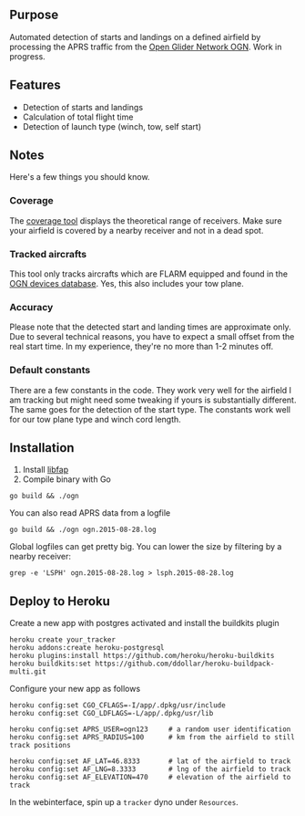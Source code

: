 ## Purpose

Automated detection of starts and landings on a defined airfield by processing the APRS traffic from the [Open Glider Network OGN](http://glidernet.org).
Work in progress.


## Features

- Detection of starts and landings
- Calculation of total flight time
- Detection of launch type (winch, tow, self start)


## Notes

Here's a few things you should know.

### Coverage

The [coverage tool](http://ognrange.onglide.com/) displays the theoretical range of receivers.
Make sure your airfield is covered by a nearby receiver and not in a dead spot.

### Tracked aircrafts

This tool only tracks aircrafts which are FLARM equipped and found in the [OGN devices database](http://ddb.glidernet.org/).
Yes, this also includes your tow plane.

### Accuracy

Please note that the detected start and landing times are approximate only. Due to several technical reasons,
you have to expect a small offset from the real start time. In my experience, they're no more than 1-2 minutes off.

### Default constants

There are a few constants in the code. They work very well for the airfield I am tracking
but might need some tweaking if yours is substantially different. The same goes for
the detection of the start type. The constants work well for our tow plane type and winch cord length.


## Installation

1. Install [libfap](http://www.pakettiradio.net/libfap/)
2. Compile binary with Go
```
go build && ./ogn
```

You can also read APRS data from a logfile
```
go build && ./ogn ogn.2015-08-28.log
```

Global logfiles can get pretty big. You can lower the size by filtering by a nearby receiver:
```
grep -e 'LSPH' ogn.2015-08-28.log > lsph.2015-08-28.log
```

## Deploy to Heroku

Create a new app with postgres activated and install the buildkits plugin

```
heroku create your_tracker
heroku addons:create heroku-postgresql
heroku plugins:install https://github.com/heroku/heroku-buildkits
heroku buildkits:set https://github.com/ddollar/heroku-buildpack-multi.git
```

Configure your new app as follows

```
heroku config:set CGO_CFLAGS=-I/app/.dpkg/usr/include
heroku config:set CGO_LDFLAGS=-L/app/.dpkg/usr/lib

heroku config:set APRS_USER=ogn123     # a random user identification
heroku config:set APRS_RADIUS=100      # km from the airfield to still track positions

heroku config:set AF_LAT=46.8333       # lat of the airfield to track
heroku config:set AF_LNG=8.3333        # lng of the airfield to track
heroku config:set AF_ELEVATION=470     # elevation of the airfield to track
```

In the webinterface, spin up a `tracker` dyno under `Resources`.

